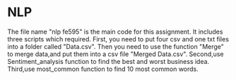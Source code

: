 # NLP
The file name "nlp fe595" is the main code for this assignment.
It includes three scripts which required.
First, you need to put four csv and one txt files into a folder called "Data.csv".
Then you need to use the function "Merge" to merge data,and put them into a csv file "Merged Data.csv".
Second,use Sentiment_analysis function to find the best and worst business idea.
Third,use most_common function to find 10 most common words.
